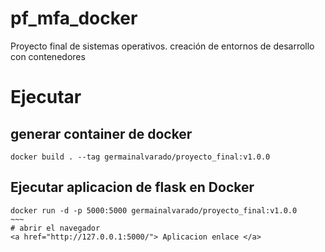 # pf_mfa_docker
Proyecto final de sistemas operativos. creación de entornos de desarrollo con contenedores

# Ejecutar
## generar container de docker
~~~
docker build . --tag germainalvarado/proyecto_final:v1.0.0

~~~~
## Ejecutar aplicacion de flask en Docker
~~~~
docker run -d -p 5000:5000 germainalvarado/proyecto_final:v1.0.0
~~~
# abrir el navegador
<a href="http://127.0.0.1:5000/"> Aplicacion enlace </a>
